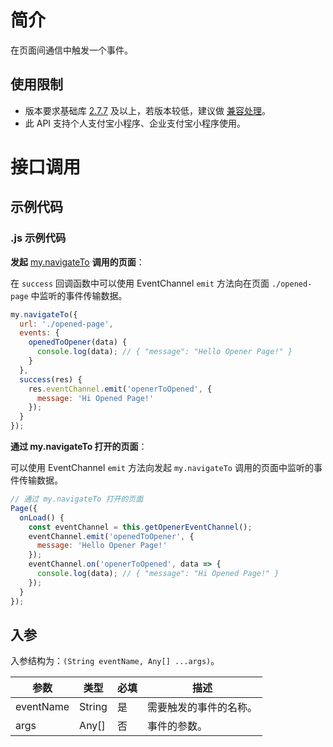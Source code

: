 # 简介

在页面间通信中触发一个事件。

## 使用限制

- 版本要求基础库 [2.7.7](https://opendocs.alipay.com/mini/framework/lib-upgrade-v2) 及以上，若版本较低，建议做 [兼容处理](https://opendocs.alipay.com/mini/framework/compatibility)。
- 此 API 支持个人支付宝小程序、企业支付宝小程序使用。

# 接口调用

## 示例代码

### .js 示例代码

**发起** [my.navigateTo](https://opendocs.alipay.com/mini/006l1f) **调用的页面**：

在 `success` 回调函数中可以使用 EventChannel `emit` 方法向在页面 `./opened-page` 中监听的事件传输数据。

```JavaScript
my.navigateTo({ 
  url: './opened-page',
  events: {
    openedToOpener(data) {
      console.log(data); // { "message": "Hello Opener Page!" }
    }
  },
  success(res) {
    res.eventChannel.emit('openerToOpened', {
      message: 'Hi Opened Page!'
    });
  }
});
```

**通过 my.navigateTo 打开的页面**：

可以使用 EventChannel `emit` 方法向发起 `my.navigateTo` 调用的页面中监听的事件传输数据。

```JavaScript
// 通过 my.navigateTo 打开的页面
Page({
  onLoad() {
    const eventChannel = this.getOpenerEventChannel();
    eventChannel.emit('openedToOpener', {
      message: 'Hello Opener Page!'
    });
    eventChannel.on('openerToOpened', data => {
      console.log(data); // { "message": "Hi Opened Page!" }
    });
  }
});
```

## 入参

入参结构为：`(String eventName, Any[] ...args)`。

| **参数** | **类型** | **必填** | **描述** |
| --- | --- | --- | --- |
| eventName | String | 是 | 需要触发的事件的名称。 |
| args | Any[] | 否 | 事件的参数。 |
